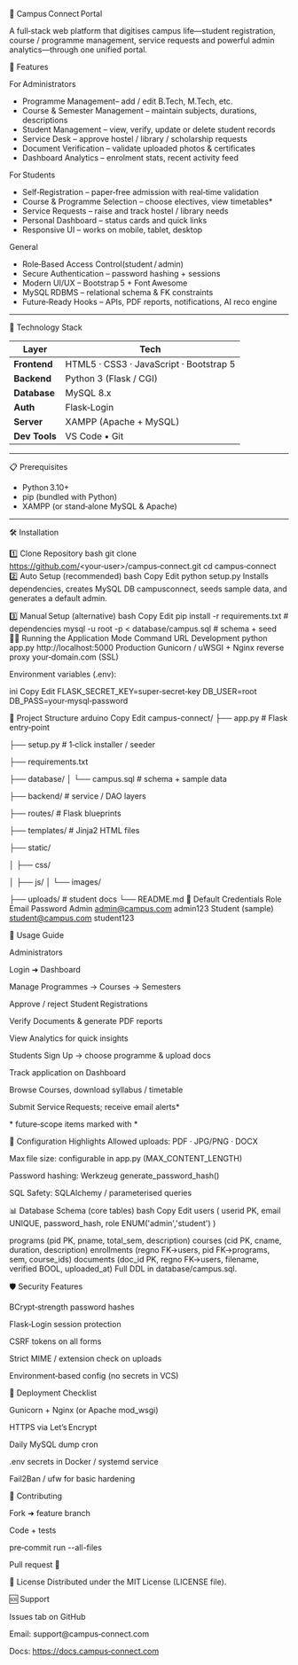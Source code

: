  🏫 Campus Connect Portal

A full‑stack web platform that digitises campus life—student registration, course / programme management, service requests and powerful admin analytics—through one unified portal.

🌟 Features

For Administrators
- Programme Management– add / edit B.Tech, M.Tech, etc.  
- Course & Semester Management – maintain subjects, durations, descriptions  
- Student Management – view, verify, update or delete student records  
- Service Desk – approve hostel / library / scholarship requests  
- Document Verification – validate uploaded photos & certificates  
- Dashboard Analytics – enrolment stats, recent activity feed  

 For Students
- Self‑Registration – paper‑free admission with real‑time validation  
- Course & Programme Selection – choose electives, view timetables*  
- Service Requests – raise and track hostel / library needs  
- Personal Dashboard – status cards and quick links  
- Responsive UI – works on mobile, tablet, desktop  

 General
- Role‑Based Access Control(student / admin)  
- Secure Authentication – password hashing + sessions  
- Modern UI/UX – Bootstrap 5 + Font Awesome  
- MySQL RDBMS – relational schema & FK constraints  
- Future‑Ready Hooks – APIs, PDF reports, notifications, AI reco engine  

---

 🚀 Technology Stack

| Layer      | Tech                                                |
|------------|-----------------------------------------------------|
| **Frontend** | HTML5 · CSS3 · JavaScript · Bootstrap 5            |
| **Backend**  | Python 3 (Flask / CGI)                             |
| **Database** | MySQL 8.x                                          |
| **Auth**     | Flask‑Login                                        |
| **Server**   | XAMPP (Apache + MySQL)                             |
| **Dev Tools**| VS Code • Git                                      |

---

 📋 Prerequisites
* Python 3.10+  
* pip (bundled with Python)  
* XAMPP (or stand‑alone MySQL & Apache)  

---

 🛠️ Installation

 1️⃣ Clone Repository
bash
git clone https://github.com/<your‑user>/campus‑connect.git
cd campus‑connect
2️⃣ Auto Setup (recommended)
bash
Copy
Edit
python setup.py
Installs dependencies, creates MySQL DB campusconnect, seeds sample data, and generates a default admin.

3️⃣ Manual Setup (alternative)
bash
Copy
Edit
pip install -r requirements.txt           # dependencies
mysql -u root -p < database/campus.sql    # schema + seed
🏃‍♂️ Running the Application
Mode	Command	URL
Development	python app.py	http://localhost:5000
Production	Gunicorn / uWSGI + Nginx reverse proxy	your‑domain.com (SSL)

Environment variables (.env):

ini
Copy
Edit
FLASK_SECRET_KEY=super‑secret‑key
DB_USER=root
DB_PASS=your‑mysql‑password


📁 Project Structure
arduino
Copy
Edit
campus-connect/
├── app.py                # Flask entry‑point

├── setup.py              # 1‑click installer / seeder

├── requirements.txt


├── database/
│   └── campus.sql        # schema + sample data

├── backend/              # service / DAO layers

├── routes/               # Flask blueprints

├── templates/            # Jinja2 HTML files

├── static/

│   ├── css/

│   ├── js/
│   └── images/

├── uploads/              # student docs
└── README.md
🔐 Default Credentials
Role	Email	Password
Admin	admin@campus.com	admin123
Student (sample)	student@campus.com	student123

🎯 Usage Guide

Administrators

Login ➜ Dashboard

Manage Programmes → Courses → Semesters

Approve / reject Student Registrations

Verify Documents & generate PDF reports

View Analytics for quick insights

Students
Sign Up → choose programme & upload docs

Track application on Dashboard

Browse Courses, download syllabus / timetable

Submit Service Requests; receive email alerts*

* future‑scope items marked with *

🔧 Configuration Highlights
Allowed uploads: PDF · JPG/PNG · DOCX

Max file size: configurable in app.py (MAX_CONTENT_LENGTH)

Password hashing: Werkzeug generate_password_hash()

SQL Safety: SQLAlchemy / parameterised queries

📊 Database Schema (core tables)
bash
Copy
Edit
users (
  userid PK,
  email UNIQUE,
  password_hash,
  role ENUM('admin','student')
)

programs  (pid PK, pname, total_sem, description)
courses   (cid PK, cname, duration, description)
enrollments (regno FK→users, pid FK→programs, sem, course_ids)
documents (doc_id PK, regno FK→users, filename, verified BOOL, uploaded_at)
Full DDL in database/campus.sql.

🛡️ Security Features

BCrypt‑strength password hashes

Flask‑Login session protection

CSRF tokens on all forms

Strict MIME / extension check on uploads

Environment‑based config (no secrets in VCS)

🚀 Deployment Checklist

 Gunicorn + Nginx (or Apache mod_wsgi)

 HTTPS via Let’s Encrypt

 Daily MySQL dump cron

 .env secrets in Docker / systemd service

 Fail2Ban / ufw for basic hardening

🤝 Contributing

Fork ➜ feature branch

Code + tests

pre‑commit run --all-files

Pull request 🚀

📝 License
Distributed under the MIT License (LICENSE file).

🆘 Support

Issues tab on GitHub

Email: support@campus‑connect.com

Docs: https://docs.campus‑connect.com

